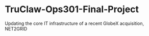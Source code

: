 # TruClaw-Ops301-Final-Project
 Updating the core IT infrastructure of a recent GlobeX acquisition, NET2GRID
